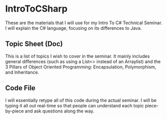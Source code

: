 # IntroToCSharp
These are the materials that I will use for my Intro To C# Technical Seminar. I will explain the C# language, 
focusing on its differences to Java. 

## Topic Sheet (Doc)
This is a list of topics I wish to cover in the seminar. It mainly includes general differences (such as using 
a List<> instead of an Arraylist) and the 3 Pillars of Object Oriented Programming: Encapsulation, Polymorphism,
and Inheritance.

## Code File
I will essentially retype all of this code during the actual seminar. I will be typing it all out real-time
so that people can understand each topic piece-by-piece and ask questions along the way.
